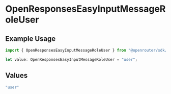 # OpenResponsesEasyInputMessageRoleUser

## Example Usage

```typescript
import { OpenResponsesEasyInputMessageRoleUser } from "@openrouter/sdk/models";

let value: OpenResponsesEasyInputMessageRoleUser = "user";
```

## Values

```typescript
"user"
```